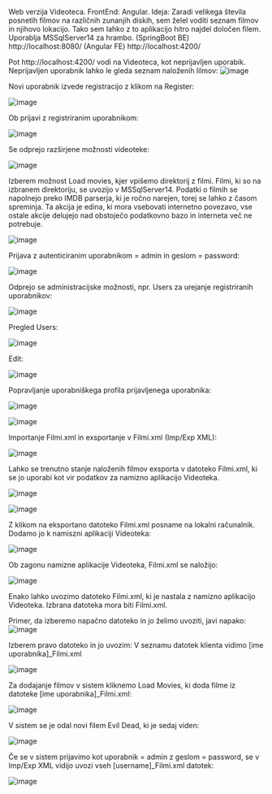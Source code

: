 Web verzija Videoteca. FrontEnd: Angular.
Ideja: Zaradi velikega števila posnetih filmov na različnih zunanjih diskih, sem želel voditi seznam filmov in njihovo lokacijo. Tako sem lahko z to aplikacijo hitro najdel določen filem.
Uporablja MSSqlServer14 za hrambo.
(SpringBoot BE) http://localhost:8080/
(Angular FE) http://localhost:4200/

Pot http://localhost:4200/ vodi na Videoteca, kot neprijavljen uporabik.
Neprijavljen uporabnik lahko le gleda seznam naloženih lilmov:
![image](https://github.com/damko81/AngularVideotekaFE/assets/162964541/cb01d540-96d0-4615-a3ad-5ee5cdd7f203)

Novi uporabnik izvede registracijo z klikom na Register:

![image](https://github.com/damko81/AngularVideotekaFE/assets/162964541/737d9b0e-995b-4d31-aff7-3eabc9fc95e1)

Ob prijavi z registriranim uporabnikom:

![image](https://github.com/damko81/SprVideotekaBE/assets/162964541/29015b0e-21cd-482f-82e1-0d8f3b79ba68)

Se odprejo razširjene možnosti videoteke:

![image](https://github.com/damko81/AngularVideotekaFE/assets/162964541/0b2f8bb3-b708-45f9-947b-e46d4be29745)

Izberem možnost Load movies, kjer vpišemo direktorij z filmi.
Filmi, ki so na izbranem direktoriju, se uvozijo v MSSqlServer14. Podatki o filmih se napolnejo preko IMDB parserja, ki je ročno narejen, torej se lahko z časom spreminja. Ta akcija je edina, ki mora vsebovati internetno povezavo, vse ostale akcije delujejo nad obstoječo podatkovno bazo in interneta več ne potrebuje.

![image](https://github.com/damko81/SprVideotekaBE/assets/162964541/09e718f4-1ce0-46f7-b96c-7fea530c40a7)

Prijava z autenticiranim uporabnikom = admin in geslom = password:

![image](https://github.com/damko81/AngularVideotekaFE/assets/162964541/73196116-37c9-4296-b523-288930423fd7)

Odprejo se administracijske možnosti, npr. Users za urejanje registriranih uporabnikov:

![image](https://github.com/damko81/AngularVideotekaFE/assets/162964541/65b00b5e-c528-4ae9-a044-d3b3837e82c6)

Pregled Users:

![image](https://github.com/damko81/AngularVideotekaFE/assets/162964541/1d7a495f-9a89-42a9-a156-8f962313ef90)

Edit:

![image](https://github.com/damko81/AngularVideotekaFE/assets/162964541/bc240fcc-74fb-450c-8104-5d8edddf6a13)

Popravljanje uporabniškega profila prijavljenega uporabnika:

![image](https://github.com/damko81/SprVideotekaBE/assets/162964541/53350985-757e-4748-b4cc-5f74aea2bdc5)

![image](https://github.com/damko81/SprVideotekaBE/assets/162964541/58759df1-9df9-4c89-a8ad-943582b11c5a)

Importanje Filmi.xml in exsportanje v Filmi.xml (Imp/Exp XML):

![image](https://github.com/damko81/AngularVideotekaFE/assets/162964541/b2d2fca6-aa9f-4700-920e-572ff603dfb3)

Lahko se trenutno stanje naloženih filmov exsporta v datoteko Filmi.xml, ki se jo uporabi kot vir podatkov za namizno aplikacijo Videoteka.

![image](https://github.com/damko81/AngularVideotekaFE/assets/162964541/2b54a223-fa64-4aa0-8225-9b6706d79099)

![image](https://github.com/damko81/AngularVideotekaFE/assets/162964541/b44298c8-9c21-4d47-aacf-0663f2db45ef)

Z klikom na eksportano datoteko Filmi.xml posname na lokalni računalnik. Dodamo jo k namiszni aplikaciji Videoteka:

![image](https://github.com/damko81/AngularVideotekaFE/assets/162964541/0125245b-522c-42b0-8cb7-e8231286c56f)

Ob zagonu namizne aplikacije Videoteka, Filmi.xml se naložijo:

![image](https://github.com/damko81/AngularVideotekaFE/assets/162964541/8f2b17c6-fbb1-4c96-97ae-cac9e8c25a74)

Enako lahko uvozimo datoteko Filmi.xml, ki je nastala z namizno aplikacijo Videoteka.
Izbrana datoteka mora biti Filmi.xml.

Primer, da izberemo napačno datoteko in jo želimo uvoziti, javi napako:
![image](https://github.com/damko81/AngularVideotekaFE/assets/162964541/0454593b-389b-4c0c-b892-af28d2c93a85)

Izberem pravo datoteko in jo uvozim:
V seznamu datotek klienta vidimo [ime uporabnika]_Filmi.xml

![image](https://github.com/damko81/AngularVideotekaFE/assets/162964541/b952c23d-8756-4619-a3d9-6bea9d4964ad)

Za dodajanje filmov v sistem kliknemo Load Movies, ki doda filme iz datoteke [ime uporabnika]_Filmi.xml:

![image](https://github.com/damko81/AngularVideotekaFE/assets/162964541/645c7e9a-e3cd-4ebf-a0da-71ed85978640)

V sistem se je odal novi filem Evil Dead, ki je sedaj viden:

![image](https://github.com/damko81/AngularVideotekaFE/assets/162964541/8d089cfa-5497-4f68-b317-6696e3a3970f)

Če se v sistem prijavimo kot uporabnik = admin z geslom = password, se v Imp/Exp XML vidijo uvozi vseh [username]_Filmi.xml datotek:

![image](https://github.com/damko81/AngularVideotekaFE/assets/162964541/23581f93-6585-4402-ac71-a77b283b584e)





